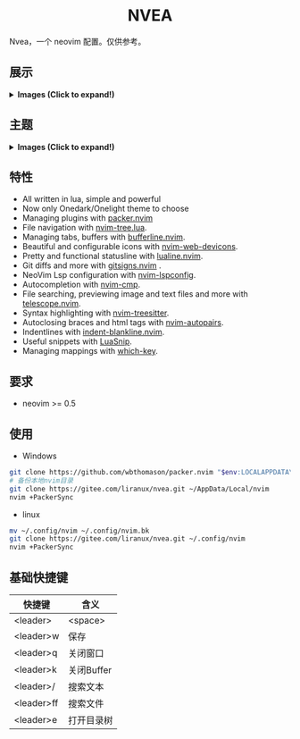 <h1 align="center">NVEA</h1>

Nvea，一个 neovim 配置。仅供参考。

## 展示

<details><summary> <b>Images (Click to expand!)</b></summary>

![nvea](https://gitee.com/liranux/pictures/raw/master/nvea/nvea.png)
![telescope](https://gitee.com/liranux/pictures/raw/master/nvea/telescope.png)
![floaterm](https://gitee.com/liranux/pictures/raw/master/nvea/floaterm.png)
![whichkey](https://gitee.com/liranux/pictures/raw/master/nvea/whichkey.png)
![cmp](https://gitee.com/liranux/pictures/raw/master/nvea/cmp.png)
![lsp](https://gitee.com/liranux/pictures/raw/master/nvea/lsp.png)

</details>

## 主题

<details><summary> <b>Images (Click to expand!)</b></summary>

- onedark
  ![onedark](https://gitee.com/liranux/pictures/raw/master/nvea/onedark.png)

- onelight

- transparency(需终端支持透明)
  ![tran](https://gitee.com/liranux/pictures/raw/master/nvea/tran.png)

</details>

## 特性

- All written in lua, simple and powerful
- Now only Onedark/Onelight theme to choose
- Managing plugins with [packer.nvim](https://github.com/wbthomason/packer.nvim)
- File navigation with [nvim-tree.lua](https://github.com/kyazdani42/nvim-tree.lua).
- Managing tabs, buffers with [bufferline.nvim](https://github.com/akinsho/bufferline.nvim).
- Beautiful and configurable icons with [nvim-web-devicons](https://github.com/kyazdani42/nvim-web-devicons).
- Pretty and functional statusline with [lualine.nvim](https://github.com/nvim-lualine/lualine.nvim).
- Git diffs and more with [gitsigns.nvim](https://github.com/lewis6991/gitsigns.nvim) .
- NeoVim Lsp configuration with [nvim-lspconfig](https://github.com/neovim/nvim-lspconfig).
- Autocompletion with [nvim-cmp](https://github.com/hrsh7th/nvim-cmp).
- File searching, previewing image and text files and more with [telescope.nvim](https://github.com/nvim-telescope/telescope.nvim).
- Syntax highlighting with [nvim-treesitter](https://github.com/nvim-treesitter/nvim-treesitter).
- Autoclosing braces and html tags with [nvim-autopairs](https://github.com/windwp/nvim-autopairs).
- Indentlines with [indent-blankline.nvim](https://github.com/lukas-reineke/indent-blankline.nvim).
- Useful snippets with [LuaSnip](https://github.com/L3MON4D3/LuaSnip).
- Managing mappings with [which-key](https://github.com/folke/which-key.nvim).

## 要求

- neovim >= 0.5

## 使用

- Windows

```bash
git clone https://github.com/wbthomason/packer.nvim "$env:LOCALAPPDATA\nvim-data\site\pack\packer\opt\packer.nvim"
# 备份本地nvim目录
git clone https://gitee.com/liranux/nvea.git ~/AppData/Local/nvim
nvim +PackerSync
```

- linux

```bash
mv ~/.config/nvim ~/.config/nvim.bk
git clone https://gitee.com/liranux/nvea.git ~/.config/nvim
nvim +PackerSync
```

## 基础快捷键

| 快捷键 | 含义 |
| -- | -- |
| \<leader> | \<space> |
| \<leader>w | 保存 |
| \<leader>q | 关闭窗口 |
| \<leader>k | 关闭Buffer |
| \<leader>/ | 搜索文本 |
| \<leader>ff | 搜索文件 |
| \<leader>e | 打开目录树 |
